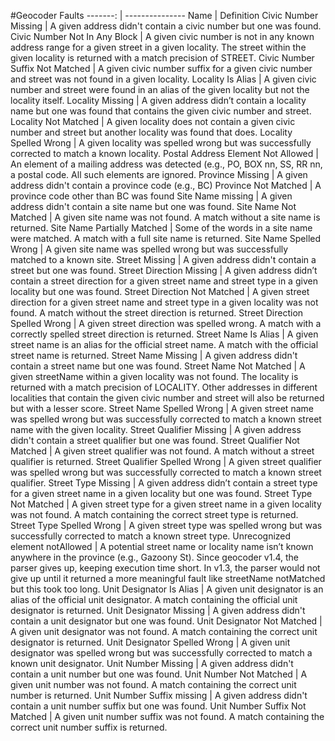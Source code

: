 #Geocoder Faults
-------: | ---------------
Name | Definition
Civic Number Missing | A given address didn't contain a civic number but one was found.
Civic Number Not In Any Block | A given civic number is not in any known address range for a given street in a given locality. The street within the given locality is returned with a match precision of STREET. 
Civic Number Suffix Not Matched | A given civic number suffix for a given civic number and street was not found in a given locality.
Locality Is Alias	| A given civic number and street were found in an alias of the given locality but not the locality itself.
Locality Missing | A given address didn’t contain a locality name but one was found that contains the given civic number and street.
Locality Not Matched | A given locality does not contain a given civic number and street but another locality was found that does.
Locality Spelled Wrong | A given locality was spelled wrong but was successfully corrected to match a known locality. 
Postal Address Element Not Allowed | An element of a mailing address was detected (e.g., PO, BOX nn, SS, RR nn, a postal code. All such elements are ignored.
Province Missing | A given address didn't contain a province code (e.g., BC)
Province Not Matched |	A province code other than BC was found 
Site Name missing |	A given address didn't contain a site name but one was found.
Site Name Not Matched | A given site name was not found. A match without a site name is returned.
Site Name Partially Matched | Some of the words in a site name were matched. A match with a full site name is returned.
Site Name Spelled Wrong |	A given site name was spelled wrong but was successfully matched to a known site.
Street Missing | A given address didn't contain a street but one was found.
Street Direction Missing | A given address didn’t contain a street direction for a given street name and street type in a given locality but one was found.
Street Direction Not Matched | A given street direction for a given street name and street type in a given locality was not found. A match without the street direction is returned.
Street Direction Spelled Wrong | A given street direction was spelled wrong. A match with a correctly spelled street direction is returned.
Street Name Is Alias | A given street name is an alias for the official street name. A match with the official street name is returned.
Street Name Missing | A given address didn't contain a street name but one was found.
Street Name Not Matched | A given streetName within a given locality was not found. The locality is returned with a match precision of LOCALITY. Other addresses in different localities that contain the given civic number and street will also be returned but with a lesser score.
Street Name Spelled Wrong | A given street name was spelled wrong but was successfully corrected to match a known street name with the given locality.
Street Qualifier Missing | A given address didn't contain a street qualifier but one was found.
Street Qualifier Not Matched | A given street qualifier was not found. A match without a street qualifier is returned.
Street Qualifier Spelled Wrong | A given street qualifier was spelled wrong but was successfully corrected to match a known street qualifier.
Street Type Missing | A given address didn’t contain a street type for a given street name in a given locality but one was found.
Street Type Not Matched | A given street type for a given street name in a given locality was not found. A match containing the correct street type is returned.
Street Type Spelled Wrong |	A given street type was spelled wrong but was successfully corrected to match a known street type.
Unrecognized element notAllowed	| A potential street name or locality name isn’t known anywhere in the province (e.g., Gazoony St).  Since geocoder v1.4, the parser gives up, keeping execution time short. In v1.3, the parser would not give up until it returned a more meaningful fault like streetName notMatched but this took too long.
Unit Designator Is Alias | A given unit designator is an alias of the official unit designator. A match containing the official unit designator is returned.
Unit Designator Missing | A given address didn't contain a unit designator but one was found.
Unit Designator Not Matched | A given unit designator was not found. A match containing the correct unit designator is returned.
Unit Designator Spelled Wrong | A given unit designator was spelled wrong but was successfully corrected to match a known unit designator.
Unit Number Missing | A given address didn't contain a unit number but one was found.
Unit Number Not Matched | A given unit number was not found. A match containing the correct unit number is returned.
Unit Number Suffix missing | A given address didn't contain a unit number suffix but one was found.
Unit Number Suffix Not Matched | A given unit number suffix was not found. A match containing the correct unit number suffix is returned.
